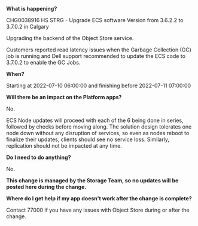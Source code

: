 
**What is happening?**

CHG0038916 HS STRG - Upgrade ECS software Version from 3.6.2.2 to  3.7.0.2 in Calgary

Upgrading the backend of the Object Store service.

Customers reported read latency issues when the Garbage Collection (GC) job is running and Dell support recommended to update the ECS code to 3.7.0.2 to enable the GC Jobs.

**When?**

Starting at 2022-07-10 06:00:00 and finishing before 2022-07-11 07:00:00

**Will there be an impact on the Platform apps?**

No.

ECS Node updates will proceed with each of the 6 being done in series, followed by checks before moving along. The solution design tolerates one node down without any disruption of services, so even as nodes reboot to finalize their updates, clients should see no service loss. Similarly, replication should not be impacted at any time.

**Do I need to do anything?**

No.

**This change is managed by the Storage Team, so no updates will be posted here during the change.**

**Where do I get help if my app doesn't work after the change is complete?**

Contact 77000 if you have any issues with Object Store during or after the change.

